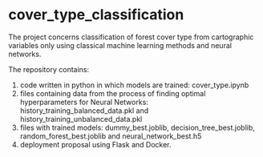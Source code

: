 # cover_type_classification


The project concerns classification of forest cover type from cartographic variables only using classical machine learning methods and neural networks.

The repository contains:
1. code written in python in which models are trained: cover_type.ipynb
2. files containing data from the process of finding optimal hyperparameters for Neural Networks: history_training_balanced_data.pkl and history_training_unbalanced_data.pkl
3. files with trained models: dummy_best.joblib, decision_tree_best.joblib, random_forest_best.joblib and neural_network_best.h5
4. deployment proposal using Flask and Docker.
